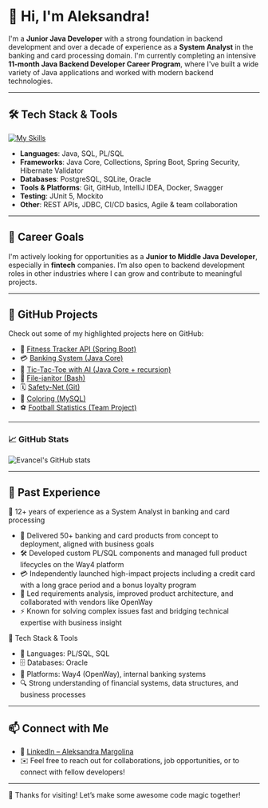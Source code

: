 # 👋 Hi, I'm Aleksandra!

I'm a **Junior Java Developer** with a strong foundation in backend development and over a decade of experience as a **System Analyst** in the banking and card processing domain. I'm currently completing an intensive **11-month Java Backend Developer Career Program**, where I've built a wide variety of Java applications and worked with modern backend technologies.

---

## 🛠️ Tech Stack & Tools

[![My Skills](https://skillicons.dev/icons?i=java,idea,discord,regex,bash,git,gradle,hibernate,jenkins,jquery,postgres,sqlite,spring,postman,docker&perline=5)](https://skillicons.dev)

- **Languages**: Java, SQL, PL/SQL
- **Frameworks**: Java Core, Collections, Spring Boot, Spring Security, Hibernate Validator
- **Databases**: PostgreSQL, SQLite, Oracle
- **Tools & Platforms**: Git, GitHub, IntelliJ IDEA, Docker, Swagger
- **Testing**: JUnit 5, Mockito
- **Other**: REST APIs, JDBC, CI/CD basics, Agile & team collaboration

---

## 🎯 Career Goals

I'm actively looking for opportunities as a **Junior to Middle Java Developer**, especially in **fintech** companies. I’m also open to backend development roles in other industries where I can grow and contribute to meaningful projects.

---

## 🧰 GitHub Projects

Check out some of my highlighted projects here on GitHub:

- 💪 [Fitness Tracker API (Spring Boot)](https://github.com/Evancel/FitnessTrackerAPI)
- 💳 [Banking System (Java Core)](https://github.com/Evancel/Banking_System)
- 🤖 [Tic-Tac-Toe with AI (Java Core + recursion)](https://github.com/Evancel/Tic-Tac-Toe_with_AI_v1)
- 🧹 [File-janitor (Bash)](https://github.com/Evancel/File-janitor)
- 🗓️ [Safety-Net (Git)](https://github.com/Evancel/Safety-Net)
- 🎨 [Coloring (MySQL)](https://github.com/Evancel/Coloring_MySQL)
- ⚽ [Football Statistics (Team Project)](https://github.com/Evancel/Football_Stats_API_v2)
  
---

### 📈 GitHub Stats

![Evancel's GitHub stats](https://github-readme-stats.vercel.app/api?username=evancel&show_icons=true&theme=default)

---

## 🧠 Past Experience

🔹 12+ years of experience as a System Analyst in banking and card processing  
  - 🚀 Delivered 50+ banking and card products from concept to deployment, aligned with business goals  
  - 🛠️ Developed custom PL/SQL components and managed full product lifecycles on the Way4 platform  
  - 💳 Independently launched high-impact projects including a credit card with a long grace period and a bonus loyalty program  
  - 🤝 Led requirements analysis, improved product architecture, and collaborated with vendors like OpenWay  
  - ⚡ Known for solving complex issues fast and bridging technical expertise with business insight    

🔹 Tech Stack & Tools  
  - 🧩 Languages: PL/SQL, SQL  
  - 🗄️ Databases: Oracle  
  - 💼 Platforms: Way4 (OpenWay), internal banking systems  
  - 🔍 Strong understanding of financial systems, data structures, and business processes  

---

## 📫 Connect with Me

- 💼 [LinkedIn – Aleksandra Margolina](https://www.linkedin.com/in/aleksandramargolina/)
- ✉️ Feel free to reach out for collaborations, job opportunities, or to connect with fellow developers!

---

🎉 Thanks for visiting! Let’s make some awesome code magic together!
